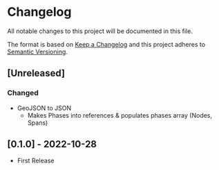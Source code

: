 # Changelog

All notable changes to this project will be documented in this file.

The format is based on [Keep a Changelog](http://keepachangelog.com/en/1.0.0/)
and this project adheres to [Semantic Versioning](http://semver.org/spec/v2.0.0.html).

## [Unreleased]

### Changed

- GeoJSON to JSON
  - Makes Phases into references & populates phases array (Nodes, Spans)

## [0.1.0] - 2022-10-28

- First Release
